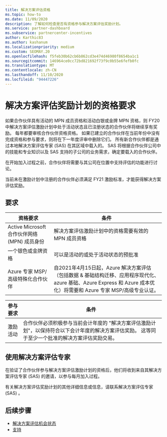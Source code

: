 ```yaml
---
title: 解决方案评估资格
ms.topic: how-to
ms.date: 11/09/2020
description: 了解如何检查是否有资格参与解决方案评估奖励计划。
ms.service: partner-dashboard
ms.subservice: partnercenter-incentives
author: Karthic83
ms.author: kashanum
ms.localizationpriority: medium
ms.custom: SEOMAY.20
ms.openlocfilehash: f5feb30b62cb6b862cd3e474d46980f8654ba1c1
ms.sourcegitcommit: 146964ce0cc72bd821692f73f9c0b55e6fefb0fc
ms.translationtype: MT
ms.contentlocale: zh-CN
ms.lasthandoff: 11/10/2020
ms.locfileid: "94447226"
---
```

# <a name="eligibility-requirements-for-the-solution-assessment-incentives-program"></a>解决方案评估奖励计划的资格要求

如果合作伙伴具有活动的 MPN 成员资格和活动白银或金牌 MPN 资格，则 FY20 中解决方案评估激励计划中处于活动状态且已注册状态的合作伙伴将继续享有奖励。 每年都要审核合作伙伴资格资格。 如果已建立的合作伙伴在当前年份中没有完成资格和参与要求，则将在下一年度评审中删除它们。 所有新合作伙伴都是通过本地解决方案评估专家 (SAS) 在其区域中载入的。 SAS 将根据合作伙伴公司中的技能和专业知识以及 SAS 支持的子公司的业务需求，确定要载入的合作伙伴。

在开始加入过程之前，合作伙伴将需要与其公司在位置中支持评估的功能进行讨论。

当前未在激励计划中注册的合作伙伴必须满足 FY21 激励标准，才能获得解决方案评估奖励。

## <a name="requirements"></a>要求

|**资格要求**|**条件**|
|-----------------------|------------------|
|Active Microsoft 合作伙伴网络 (MPN) 成员身份|解决方案评估激励计划中的资格需要有效的 MPN 成员资格|
|一个银色或金牌资格|可以是活动的或处于活动状态的预批准|
|Azure 专家 MSP/高级特殊化合作伙伴|自2021年4月15日起，Azure 解决方案评估（包括数据 & 基础结构迁移、应用程序现代化、azure 基础、Azure Express 和 Azure 成本优化）将需要和 Azure 专家 MSP/高级专业认证。|

|**参与要求**|**条件**|
|-------------------------|-------------------------------------|
|激励活动|合作伙伴必须积极参与当前会计年度的 "解决方案评估激励计划"，以保持符合以下会计年度的解决方案评估奖励。 这等同于至少一个批准的解决方案评估奖励交易。|

## <a name="work-with-solution-assessment-specialist"></a>使用解决方案评估专家

在验证了合作伙伴参与解决方案评估激励计划的资格后，他们将收到来自其解决方案评估专家 (SAS) 的邀请，以参与每月加入过程。

有关解决方案评估奖励计划的其他详细信息或信息，请联系解决方案评估专家 (SAS) 。

## <a name="next-steps"></a>后续步骤

- [解决方案评估机会状态](chip-solution-assessment.md)
- [支持](report-problems-with-partner-center.md)









